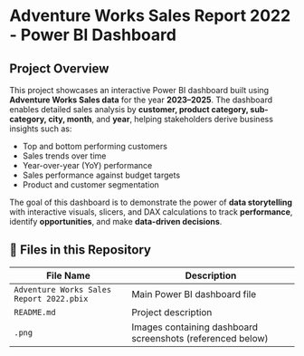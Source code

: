 # Adventure Works Sales Report 2022 - Power BI Dashboard

##  Project Overview

This project showcases an interactive Power BI dashboard built using **Adventure Works Sales data** for the year **2023–2025**. The dashboard enables detailed sales analysis by **customer, product category, sub-category, city, month**, and **year**, helping stakeholders derive business insights such as:

- Top and bottom performing customers
- Sales trends over time
- Year-over-year (YoY) performance
- Sales performance against budget targets
- Product and customer segmentation

The goal of this dashboard is to demonstrate the power of **data storytelling** with interactive visuals, slicers, and DAX calculations to track **performance**, identify **opportunities**, and make **data-driven decisions**.
## 📁 Files in this Repository

| File Name | Description |
|-----------|-------------|
| `Adventure Works Sales Report 2022.pbix` | Main Power BI dashboard file |
| `README.md` | Project description |
| `.png` | Images containing dashboard screenshots (referenced below) |
